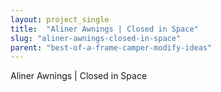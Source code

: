 ```yaml
---
layout: project_single
title:  "Aliner Awnings | Closed in Space"
slug: "aliner-awnings-closed-in-space"
parent: "best-of-a-frame-camper-modify-ideas"
---
```

Aliner Awnings | Closed in Space